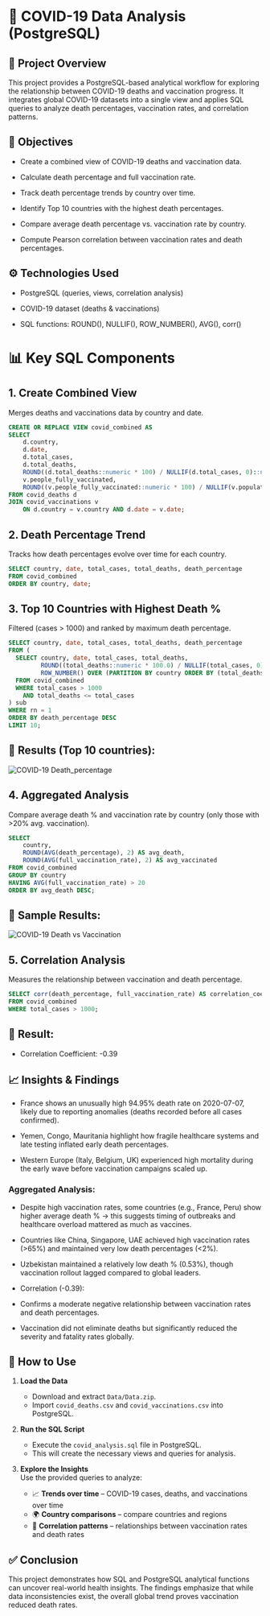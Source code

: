 # 🦠 COVID-19 Data Analysis (PostgreSQL)
## 📌 Project Overview

This project provides a PostgreSQL-based analytical workflow for exploring the relationship between COVID-19 deaths and vaccination progress.
It integrates global COVID-19 datasets into a single view and applies SQL queries to analyze death percentages, vaccination rates, and correlation patterns.

## 🎯 Objectives

- Create a combined view of COVID-19 deaths and vaccination data. 

- Calculate death percentage and full vaccination rate.

- Track death percentage trends by country over time.

- Identify Top 10 countries with the highest death percentages.

- Compare average death percentage vs. vaccination rate by country.

- Compute Pearson correlation between vaccination rates and death percentages.

## ⚙️ Technologies Used

- PostgreSQL (queries, views, correlation analysis)

- COVID-19 dataset (deaths & vaccinations)

- SQL functions: ROUND(), NULLIF(), ROW_NUMBER(), AVG(), corr()

# 📊 Key SQL Components
## 1. Create Combined View

Merges deaths and vaccinations data by country and date.
```sql
CREATE OR REPLACE VIEW covid_combined AS
SELECT 
    d.country,
    d.date,
    d.total_cases,
    d.total_deaths,
    ROUND((d.total_deaths::numeric * 100) / NULLIF(d.total_cases, 0)::numeric, 2) AS death_percentage,
    v.people_fully_vaccinated,
    ROUND((v.people_fully_vaccinated::numeric * 100) / NULLIF(v.population, 0)::numeric, 2) AS full_vaccination_rate
FROM covid_deaths d
JOIN covid_vaccinations v
    ON d.country = v.country AND d.date = v.date;
```

## 2. Death Percentage Trend

Tracks how death percentages evolve over time for each country.
```sql
SELECT country, date, total_cases, total_deaths, death_percentage
FROM covid_combined
ORDER BY country, date;
```
## 3. Top 10 Countries with Highest Death %

Filtered (cases > 1000) and ranked by maximum death percentage.
```sql
SELECT country, date, total_cases, total_deaths, death_percentage
FROM (
  SELECT country, date, total_cases, total_deaths,
         ROUND((total_deaths::numeric * 100.0) / NULLIF(total_cases, 0), 2) AS death_percentage,
         ROW_NUMBER() OVER (PARTITION BY country ORDER BY (total_deaths::numeric * 100.0) / NULLIF(total_cases, 0) DESC) AS rn
  FROM covid_combined
  WHERE total_cases > 1000
    AND total_deaths <= total_cases
) sub
WHERE rn = 1
ORDER BY death_percentage DESC
LIMIT 10;
```
## 📌 Results (Top 10 countries):
![COVID-19 Death_percentage](Images/Figure_1.png)

## 4. Aggregated Analysis

Compare average death % and vaccination rate by country (only those with >20% avg. vaccination).
```sql
SELECT 
    country,
    ROUND(AVG(death_percentage), 2) AS avg_death,
    ROUND(AVG(full_vaccination_rate), 2) AS avg_vaccinated
FROM covid_combined
GROUP BY country
HAVING AVG(full_vaccination_rate) > 20
ORDER BY avg_death DESC;
```
## 📌 Sample Results:
![COVID-19 Death vs Vaccination](Images/covid_death_vax_comparison.png)

## 5. Correlation Analysis

Measures the relationship between vaccination and death percentage.
```sql
SELECT corr(death_percentage, full_vaccination_rate) AS correlation_coef
FROM covid_combined
WHERE total_cases > 1000;
```

## 📌 Result:

- Correlation Coefficient: -0.39

## 📈 Insights & Findings

- France shows an unusually high 94.95% death rate on 2020-07-07, likely due to reporting anomalies (deaths recorded before all cases confirmed).

- Yemen, Congo, Mauritania highlight how fragile healthcare systems and late testing inflated early death percentages.

- Western Europe (Italy, Belgium, UK) experienced high mortality during the early wave before vaccination campaigns scaled up.

### Aggregated Analysis:

- Despite high vaccination rates, some countries (e.g., France, Peru) show higher average death % → this suggests timing of outbreaks and healthcare overload mattered as much as vaccines.

- Countries like China, Singapore, UAE achieved high vaccination rates (>65%) and maintained very low death percentages (<2%).

- Uzbekistan maintained a relatively low death % (0.53%), though vaccination rollout lagged compared to global leaders.

- Correlation (-0.39):

- Confirms a moderate negative relationship between vaccination rates and death percentages.

- Vaccination did not eliminate deaths but significantly reduced the severity and fatality rates globally.

## 🚀 How to Use

1. **Load the Data**  
   - Download and extract `Data/Data.zip`.  
   - Import `covid_deaths.csv` and `covid_vaccinations.csv` into PostgreSQL.  

2. **Run the SQL Script**  
   - Execute the `covid_analysis.sql` file in PostgreSQL.  
   - This will create the necessary views and queries for analysis.  

3. **Explore the Insights**  
   Use the provided queries to analyze:  
   - 📈 **Trends over time** – COVID-19 cases, deaths, and vaccinations over time  
   - 🌍 **Country comparisons** – compare countries and regions  
   - 🔗 **Correlation patterns** – relationships between vaccination rates and death rates  

## ✅ Conclusion

This project demonstrates how SQL and PostgreSQL analytical functions can uncover real-world health insights.
The findings emphasize that while data inconsistencies exist, the overall global trend proves vaccination reduced death rates.
